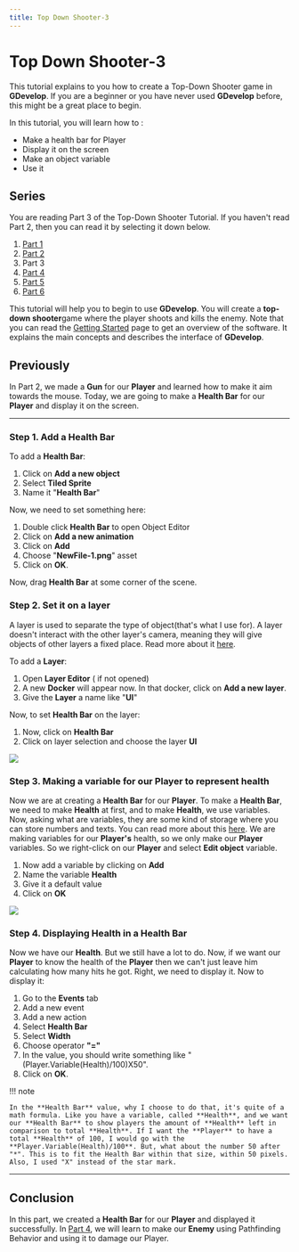 ```yaml
---
title: Top Down Shooter-3
---
```

# Top Down Shooter-3

This tutorial explains to you how to create a Top-Down Shooter game in **GDevelop**. If you are a beginner or you have never used **GDevelop** before, this might be a great place to begin.

In this tutorial, you will learn how to :

- Make a health bar for Player
- Display it on the screen
- Make an object variable
- Use it

## Series

You are reading Part 3 of the Top-Down Shooter Tutorial. If you haven't read Part 2, then you can read it by selecting it down below.

1.   [Part 1](/gdevelop5/tutorials/topdown-shooter)
2.   [Part 2](/gdevelop5/tutorials/topdown-shooter/topdown-shooterPart2)
3.   Part 3
4.   [Part 4](/gdevelop5/tutorials/topdown-shooter/topdown-shooterPart2)
5.   [Part 5](/gdevelop5/tutorials/topdown-shooter/topdown-shooterPart5)
6.  [Part 6](/gdevelop5/tutorials/topdown-shooter/topdown-shooterPart6)

This tutorial will help you to begin to use **GDevelop**. You will create a **top-down shooter**game where the player shoots and kills the enemy. Note that you can read the [Getting Started](/gdevelop5/getting_started/) page to get an overview of the software. It explains the main concepts and describes the interface of **GDevelop**.

## Previously

In Part 2, we made a **Gun** for our **Player** and learned how to make it aim towards the mouse. Today, we are going to make a **Health Bar** for our **Player** and display it on the screen.

---

### Step 1. Add a Health Bar

To add a **Health Bar**:

1.  Click on **Add a new object**
2.  Select **Tiled Sprite**
3.  Name it "**Health Bar**"

Now, we need to set something here:

1.  Double click **Health Bar** to open Object Editor
2.  Click on **Add a new animation**
3.  Click on **Add**
4.  Choose "**NewFile-1.png**" asset
5.  Click on **OK**.

Now, drag **Health Bar** at some corner of the scene.

### Step 2. Set it on a layer

A layer is used to separate the type of object(that's what I use for). A layer doesn't interact with the other layer's camera, meaning they will give objects of other layers a fixed place. Read more about it [here](/gdevelop5/interface/scene-editor/layers-and-cameras).

To add a **Layer**:

1.  Open **Layer Editor** ( if not opened)
2.  A new **Docker** will appear now. In that docker, click on **Add a new layer**.
3.  Give the **Layer** a name like "**UI**"

Now, to set **Health Bar** on the layer:

1.  Now, click on **Health Bar**
2.  Click on layer selection and choose the layer **UI**

![](/gdevelop5/tutorials/topdown-shooter/healthui.gif)

### Step 3. Making a variable for our Player to represent health

Now we are at creating a **Health Bar** for our **Player**. To make a **Health Bar**, we need to make **Health** at first, and to make **Health**, we use variables. Now, asking what are variables, they are some kind of storage where you can store numbers and texts. You can read more about this [here](/gdevelop5/all-features/variables/). We are making variables for our **Player's** health, so we only make our **Player** variables. So we right-click on our **Player** and select **Edit object** variable.

1.  Now add a variable by clicking on **Add**
2.  Name the variable **Health**
3.  Give it a default value
4.  Click on **OK**

![](/gdevelop5/tutorials/topdown-shooter/anim23.gif)

### Step 4. Displaying Health in a Health Bar

Now we have our **Health**. But we still have a lot to do. Now, if we want our **Player** to know the health of the **Player** then we can't just leave him calculating how many hits he got. Right, we need to display it. Now to display it:

1.  Go to the **Events** tab
2.  Add a new event
3.  Add a new action
4.  Select **Health Bar**
5.  Select **Width**
6.  Choose operator **"="**
7.  In the value, you should write something like "(Player.Variable(Health)/100)X50".
8.  Click on **OK**.

!!! note

    In the **Health Bar** value, why I choose to do that, it's quite of a math formula. Like you have a variable, called **Health**, and we want our **Health Bar** to show players the amount of **Health** left in comparison to total **Health**. If I want the **Player** to have a total **Health** of 100, I would go with the **Player.Variable(Health)/100**. But, what about the number 50 after "*". This is to fit the Health Bar within that size, within 50 pixels. Also, I used "X" instead of the star mark.

------------------------------------------------------------------------

## Conclusion

In this part, we created a **Health Bar** for our **Player** and displayed it successfully. In [Part 4](/gdevelop5/tutorials/topdown-shooter/topdown-shooterPart4), we will learn to make our **Enemy** using Pathfinding Behavior and using it to damage our Player.
